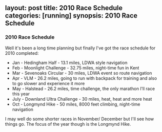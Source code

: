 layout: post
title: 2010 Race Schedule
categories: [running]
synopsis: 2010 Race Schedule
---
### 2010 Race Schedule

Well it's been a long time planning but finally I've got the race schedule for 2010 completed:

+ Jan - Hedingham Half - 13.1 miles, LDWA style navigation
+ Feb - Moonlight Challenge - 32.75 miles, night-time fun in Kent
+ Mar - Sevenoaks Circular - 30 miles, LDWA event so route navigation
+ Apr - VLM - 26.2 miles, going to run with backpack for training and also to go slower and experience it more
+ May - Halstead - 26.2 miles, time challenge, the only marathon I'll race this year
+ July - Downland Ultra Challenge - 30 miles, heat, heat and more heat
+ Oct - Longmynd Hike - 50 miles, 8000 feet climbing, night-time navigation

I may well do some shorter races in November/ December but I'll see how things go. The focus of the year though is the Longmynd Hike.